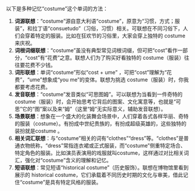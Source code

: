 以下是多种记忆“costume”这个单词的方法：
1. **词源联想**：“costume”源自意大利语“costume”，原意为“习惯，方式；服装”，和拉丁语“consuetudo”（习俗，习惯）相关。可联想在不同习俗下，人们会穿着特定的服装。比如在狂欢节的习俗里，大家会穿上独特的 costume 来庆祝。
2. **词根词缀联想**：“costume”虽没有典型常见词根词缀，但可把“cost”看作一部分，“cost”有“花费”之意。联想人们为了购买好看独特的 costume（服装）往往要花费不少钱。
3. **词形联想**：单词“costume”形似“cost + ume” ，可把“cost”理解为“花费”，“ume”想象成“you me”的变体。联想为挑选 costume（服装）时，你我都要考虑花费。
4. **发音联想**：“costume”发音类似“可思图姆”。可以联想为当看到一件奇特的 costume（服装）时，会开始思考它背后的图案、文化寓意等，也就是“可思”它的“图”案以及来“姆”（这里“姆”无实际意义，辅助发音联想）。
5. **场景联想**：想象在一个盛大的化装舞会场景中，人们穿着各式各样华丽、奇特的服装（costume）。有扮成中世纪贵族的，有扮成超级英雄的，这些独特的装扮就是costume 。
6. **相关词汇联想**：与“costume”相关的词有“clothes”“dress”等。“clothes”是普通衣物统称，“dress”常指连衣裙或正式服装，而“costume”侧重特定场合、特定角色的服装。比如演员表演用的戏服就叫costume，这样通过对比相关词汇，强化对“costume”含义的理解和记忆。
7. **短语联想**：常见短语“historical costume”（历史服饰）。联想在博物馆里看到展示的 historical costume，它们承载着不同历史时期的文化与审美，借此记住“costume”是具有特定风格的服装。 
